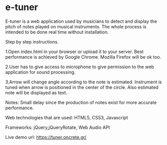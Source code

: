 e-tuner
=======

E-tuner is a web application used by musicians to detect and display the pitch of notes played on musical instruments.
The whole process is intended to be done real time without installation. 

Step by step instructions.

1.Open index.html in your browser or upload it to your server. Best performance is achieved by Google Chrome. Mozilla Firefox will be ok too.

2.User has to give access to microphone to give permission to the web application for sound processing.

3.Arrow will change angle according to the note is estimated. Instrument is tuned when arrow is positioned in the center 
of the circle. Also estimated note will be displayed as text.

Notes: Small delay since the production of notes exist for more accurate performance.

Web technologies that are used: HTML5, CSS3, Javascript

Frameworks: jQuery,jQueryRotate, Web Audio API


Live demo url: https://tuner.oncrete.gr/
